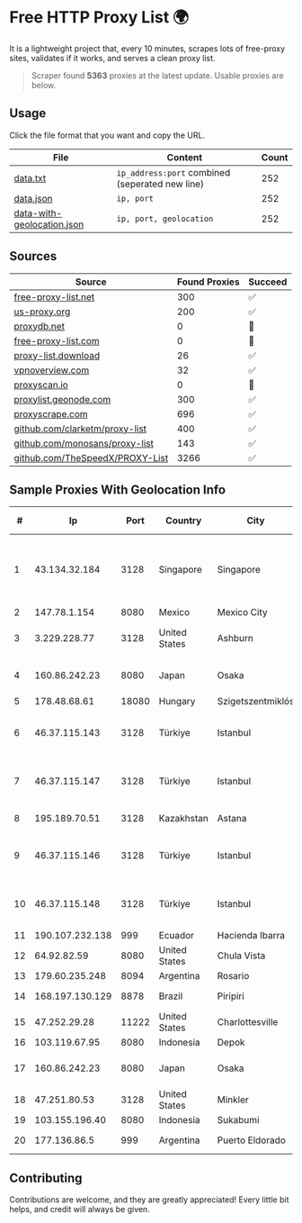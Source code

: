 
# Free HTTP Proxy List 🌍

It is a lightweight project that, every 10 minutes, scrapes lots of free-proxy sites, validates if it works, and serves a clean proxy list.


> Scraper found **5363** proxies at the latest update. Usable proxies are below.

## Usage

Click the file format that you want and copy the URL.


|File|Content|Count|
|----|-------|-----|
|[data.txt](https://raw.githubusercontent.com/themiralay/Proxy-List-World/master/data.txt)|`ip_address:port` combined (seperated new line)|252|
|[data.json](https://raw.githubusercontent.com/themiralay/Proxy-List-World/master/data.json)|`ip, port`|252|
|[data-with-geolocation.json](https://raw.githubusercontent.com/themiralay/Proxy-List-World/master/data-with-geolocation.json)|`ip, port, geolocation`|252|

## Sources

|Source|Found Proxies|Succeed|
|------|-------------|-------|
|[free-proxy-list.net](https://free-proxy-list.net)|300|✅|
|[us-proxy.org](https://www.us-proxy.org)|200|✅|
|[proxydb.net](http://proxydb.net)|0|🚫|
|[free-proxy-list.com](https://free-proxy-list.com/?page=&port=&type%5B%5D=http&type%5B%5D=https&up_time=0&search=Search)|0|🚫|
|[proxy-list.download](https://www.proxy-list.download/HTTP)|26|✅|
|[vpnoverview.com](https://vpnoverview.com/privacy/anonymous-browsing/free-proxy-servers)|32|✅|
|[proxyscan.io](https://www.proxyscan.io)|0|🚫|
|[proxylist.geonode.com](https://proxylist.geonode.com/api/proxy-list?limit=300&page=1&sort_by=lastChecked&sort_type=desc&protocols=http,https)|300|✅|
|[proxyscrape.com](https://api.proxyscrape.com/v2/?request=displayproxies&protocol=http&timeout=10000&country=all&ssl=all&anonymity=all)|696|✅|
|[github.com/clarketm/proxy-list](https://raw.githubusercontent.com/clarketm/proxy-list/master/proxy-list-raw.txt)|400|✅|
|[github.com/monosans/proxy-list](https://raw.githubusercontent.com/monosans/proxy-list/main/proxies/http.txt)|143|✅|
|[github.com/TheSpeedX/PROXY-List](https://raw.githubusercontent.com/TheSpeedX/PROXY-List/master/http.txt)|3266|✅|


## Sample Proxies With Geolocation Info

|#|Ip|Port|Country|City|Internet Service Provider|
|-|--|----|-------|----|-------------------------|
|1|43.134.32.184|3128|Singapore|Singapore|Shenzhen Tencent Computer Systems Company Limited|
|2|147.78.1.154|8080|Mexico|Mexico City|ONEPROVIDER|
|3|3.229.228.77|3128|United States|Ashburn|Amazon Technologies Inc.|
|4|160.86.242.23|8080|Japan|Osaka|Sony Network Communications Inc|
|5|178.48.68.61|18080|Hungary|Szigetszentmiklós|UPC|
|6|46.37.115.143|3128|Türkiye|Istanbul|Ovabil Internet VE Bilisim Hizmetleri Limited Sirketi|
|7|46.37.115.147|3128|Türkiye|Istanbul|Ovabil Internet VE Bilisim Hizmetleri Limited Sirketi|
|8|195.189.70.51|3128|Kazakhstan|Astana|CTC ASTANA LTD|
|9|46.37.115.146|3128|Türkiye|Istanbul|Ovabil Internet VE Bilisim Hizmetleri Limited Sirketi|
|10|46.37.115.148|3128|Türkiye|Istanbul|Ovabil Internet VE Bilisim Hizmetleri Limited Sirketi|
|11|190.107.232.138|999|Ecuador|Hacienda Ibarra|CINECABLE TV|
|12|64.92.82.59|8080|United States|Chula Vista|Momentum Telecom, Inc.|
|13|179.60.235.248|8094|Argentina|Rosario|WICORP SA|
|14|168.197.130.129|8878|Brazil|Piripiri|Fillnet Com. e Ser. LTDA|
|15|47.252.29.28|11222|United States|Charlottesville|Alibaba.com LLC|
|16|103.119.67.95|8080|Indonesia|Depok|MYREPUBLIC|
|17|160.86.242.23|8080|Japan|Osaka|Sony Network Communications Inc|
|18|47.251.80.53|3128|United States|Minkler|Alibaba Cloud LLC|
|19|103.155.196.40|8080|Indonesia|Sukabumi|JEMBATANDATA|
|20|177.136.86.5|999|Argentina|Puerto Eldorado|Access AIR Sociedad Simple|



## Contributing

Contributions are welcome, and they are greatly appreciated! Every
little bit helps, and credit will always be given.

